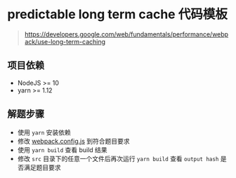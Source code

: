 # predictable long term cache 代码模板
> https://developers.google.com/web/fundamentals/performance/webpack/use-long-term-caching
> 
## 项目依赖

- NodeJS >= 10
- yarn >= 1.12

## 解题步骤

- 使用 `yarn` 安装依赖
- 修改 [webpack.config.js](./webpack.config.js) 到符合题目要求
- 使用 `yarn build` 查看 build 结果
- 修改 `src` 目录下的任意一个文件后再次运行 `yarn build` 查看 `output hash` 是否满足题目要求

